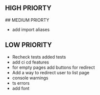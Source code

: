 ## HIGH PRIORTY

## MEDIUM PRIORTY

- add import aliases

## LOW PRIORITY

- Recheck tests added tests
- add ci cd features
- for empty pages add buttons for redirect
- Add a way to redirect user to list page
- console warnings
- ts errors
- add font
